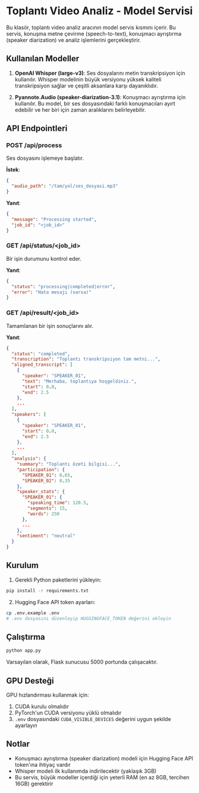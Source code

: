 # Toplantı Video Analiz - Model Servisi

Bu klasör, toplantı video analiz aracının model servis kısmını içerir. Bu servis, konuşma metne çevirme (speech-to-text), konuşmacı ayrıştırma (speaker diarization) ve analiz işlemlerini gerçekleştirir.

## Kullanılan Modeller

1. **OpenAI Whisper (large-v3)**: Ses dosyalarını metin transkripsiyon için kullanılır. Whisper modelinin büyük versiyonu yüksek kaliteli transkripsiyon sağlar ve çeşitli aksanlara karşı dayanıklıdır.

2. **Pyannote.Audio (speaker-diarization-3.1)**: Konuşmacı ayrıştırma için kullanılır. Bu model, bir ses dosyasındaki farklı konuşmacıları ayırt edebilir ve her biri için zaman aralıklarını belirleyebilir.

## API Endpointleri

### POST /api/process
Ses dosyasını işlemeye başlatır.

**İstek**:
```json
{
  "audio_path": "/tam/yol/ses_dosyasi.mp3"
}
```

**Yanıt**:
```json
{
  "message": "Processing started",
  "job_id": "<job_id>"
}
```

### GET /api/status/<job_id>
Bir işin durumunu kontrol eder.

**Yanıt**:
```json
{
  "status": "processing|completed|error",
  "error": "Hata mesajı (varsa)"
}
```

### GET /api/result/<job_id>
Tamamlanan bir işin sonuçlarını alır.

**Yanıt**:
```json
{
  "status": "completed",
  "transcription": "Toplantı transkripsiyon tam metni...",
  "aligned_transcript": [
    {
      "speaker": "SPEAKER_01",
      "text": "Merhaba, toplantıya hoşgeldiniz.",
      "start": 0.0,
      "end": 2.5
    },
    ...
  ],
  "speakers": [
    {
      "speaker": "SPEAKER_01",
      "start": 0.0,
      "end": 2.5
    },
    ...
  ],
  "analysis": {
    "summary": "Toplantı özeti bilgisi...",
    "participation": {
      "SPEAKER_01": 0.65,
      "SPEAKER_02": 0.35
    },
    "speaker_stats": {
      "SPEAKER_01": {
        "speaking_time": 120.5,
        "segments": 15,
        "words": 250
      },
      ...
    },
    "sentiment": "neutral"
  }
}
```

## Kurulum

1. Gerekli Python paketlerini yükleyin:
```bash
pip install -r requirements.txt
```

2. Hugging Face API token ayarları:
```bash
cp .env.example .env
# .env dosyasını düzenleyip HUGGINGFACE_TOKEN değerini ekleyin
```

## Çalıştırma

```bash
python app.py
```

Varsayılan olarak, Flask sunucusu 5000 portunda çalışacaktır.

## GPU Desteği

GPU hızlandırması kullanmak için:

1. CUDA kurulu olmalıdır
2. PyTorch'un CUDA versiyonu yüklü olmalıdır
3. `.env` dosyasındaki `CUDA_VISIBLE_DEVICES` değerini uygun şekilde ayarlayın

## Notlar

- Konuşmacı ayrıştırma (speaker diarization) modeli için Hugging Face API token'ına ihtiyaç vardır
- Whisper modeli ilk kullanımda indirilecektir (yaklaşık 3GB)
- Bu servis, büyük modeller içerdiği için yeterli RAM (en az 8GB, tercihen 16GB) gerektirir 